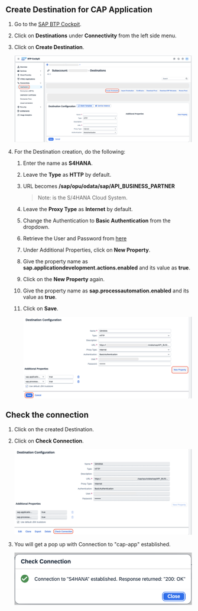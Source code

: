 ## Create Destination for CAP Application

1. Go to the [SAP BTP Cockpit](https://emea.cockpit.btp.cloud.sap/cockpit#/globalaccount/a9030b2a-ed51-438e-9166-241ce6c0291d/subaccount/643ae448-ea81-4fea-8d95-fb010e4d9f50/subaccountoverview).

2. Click on **Destinations** under **Connectivity** from the left side menu.

3. Click on **Create Destination**.

    ![destination](./images/destination-cap/create_destination.png)

4. For the Destination creation, do the following:

    1. Enter the name as **S4HANA**.

    2. Leave the **Type** as **HTTP** by default.

    3. URL becomes **<s4hana-system-url>/sap/opu/odata/sap/API_BUSINESS_PARTNER**

        > Note: <s4hana-system-url> is the S/4HANA Cloud System.

    4. Leave the **Proxy Type** as **Internet** by default.

    5. Change the Authentication to **Basic Authentication** from the dropdown.

    6. Retrieve the User and Password from [here](./s4hanasystem.md) 

    7. Under Additional Properties, click on **New Property**.

    8. Give the property name as **sap.applicationdevelopment.actions.enabled** and its value as **true**.

    9. Click on the **New Property** again.

    10. Give the property name as **sap.processautomation.enabled** and its value as **true**.

    11. Click on **Save**.

        ![destination](./images/destination-s4hana/s4hana_destination.png)

## Check the connection

1. Click on the created Destination.

2. Click on **Check Connection**.

    ![destination](./images/destination-s4hana/check_connection.png)

3. You will get a pop up with Connection to "cap-app" established.

    ![destination](./images/destination-s4hana/connection_established.png)
